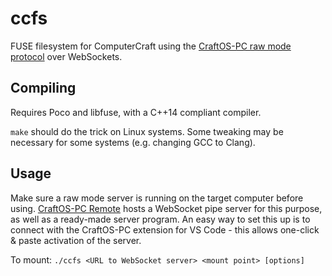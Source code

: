 # ccfs
FUSE filesystem for ComputerCraft using the [CraftOS-PC raw mode protocol](https://www.craftos-pc.cc/docs/rawmode) over WebSockets.

## Compiling
Requires Poco and libfuse, with a C++14 compliant compiler.

`make` should do the trick on Linux systems. Some tweaking may be necessary for some systems (e.g. changing GCC to Clang).

## Usage
Make sure a raw mode server is running on the target computer before using. [CraftOS-PC Remote](https://remote.craftos-pc.cc) hosts a WebSocket pipe server for this purpose, as well as a ready-made server program. An easy way to set this up is to connect with the CraftOS-PC extension for VS Code - this allows one-click & paste activation of the server.

To mount: `./ccfs <URL to WebSocket server> <mount point> [options]`